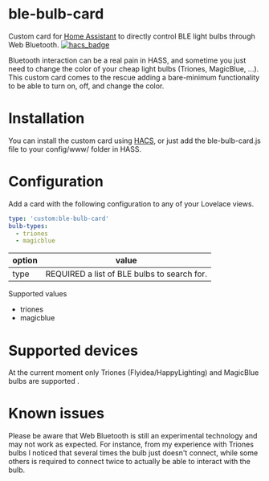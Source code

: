 # ble-bulb-card
Custom card for [Home Assistant](https://www.home-assistant.io/) to directly control BLE light bulbs through Web Bluetooth.
[![hacs_badge](https://img.shields.io/badge/HACS-Default-orange.svg?style=for-the-badge)](https://github.com/custom-components/hacs)

Bluetooth interaction can be a real pain in HASS, and sometime you just need to change the color of your cheap light bulbs (Triones, MagicBlue, ...). This custom card comes to the rescue adding a bare-minimum functionality to be able to turn on, off, and change the color.


# Installation
You can install the custom card using [HACS](https://www.hacs.xyz), or just add the ble-bulb-card.js file to your config/www/ folder in HASS.

# Configuration
Add a card with the following configuration to any of your Lovelace views.
```yaml
type: 'custom:ble-bulb-card'
bulb-types:
  - triones
  - magicblue
```
| option | value |
|--|--|
| type | REQUIRED a list of BLE bulbs to search for. |

Supported values
- triones
- magicblue

# Supported devices
At the current moment only Triones (Flyidea/HappyLighting) and MagicBlue bulbs are supported .

# Known issues
Please be aware that Web Bluetooth is still an experimental technology and may not work as expected.
For instance, from my experience with Triones bulbs I noticed that several times the bulb just doesn't connect, while some others is required to connect twice to actually be able to interact with the bulb.
